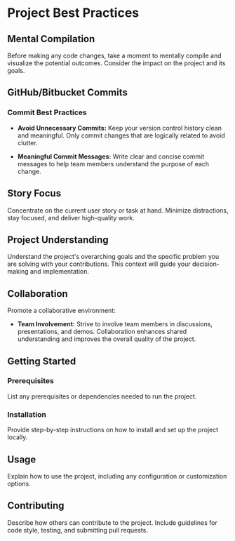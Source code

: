 # Project Best Practices

## Mental Compilation

Before making any code changes, take a moment to mentally compile and visualize the potential outcomes. Consider the impact on the project and its goals.

## GitHub/Bitbucket Commits

### Commit Best Practices

- **Avoid Unnecessary Commits:** Keep your version control history clean and meaningful. Only commit changes that are logically related to avoid clutter.

- **Meaningful Commit Messages:** Write clear and concise commit messages to help team members understand the purpose of each change.

## Story Focus

Concentrate on the current user story or task at hand. Minimize distractions, stay focused, and deliver high-quality work.

## Project Understanding

Understand the project's overarching goals and the specific problem you are solving with your contributions. This context will guide your decision-making and implementation.

## Collaboration

Promote a collaborative environment:

- **Team Involvement:** Strive to involve team members in discussions, presentations, and demos. Collaboration enhances shared understanding and improves the overall quality of the project.

## Getting Started

### Prerequisites

List any prerequisites or dependencies needed to run the project.

### Installation

Provide step-by-step instructions on how to install and set up the project locally.

## Usage

Explain how to use the project, including any configuration or customization options.

## Contributing

Describe how others can contribute to the project. Include guidelines for code style, testing, and submitting pull requests.



